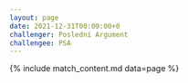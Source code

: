 ```yaml
---
layout: page
date: 2021-12-31T00:00:00+0
challenger: Poslední Argument
challengee: PSA
---
```


{% include match_content.md data=page %}
